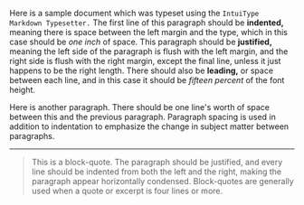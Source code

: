 Here is a sample document which was typeset using the `IntuiType Markdown Typesetter.`
The first line of this paragraph should be **indented,** meaning there is space between the left margin and the type,
which in this case should be *one inch* of space.
This paragraph should be **justified,** meaning the left side of the paragraph is flush with the left margin, and the right side is flush with the right margin,
except the final line, unless it just happens to be the right length.
There should also be **leading,** or space between each line, and in this case it should be *fifteen percent* of the font height.

Here is another paragraph.
There should be one line's worth of space between this and the previous paragraph.
Paragraph spacing is used in addition to indentation to emphasize the change in subject matter between paragraphs.

---

> This is a block-quote.
> The paragraph should be justified, and every line should be indented from both the left and the right, making the paragraph appear horizontally condensed.
> Block-quotes are generally used when a quote or excerpt is four lines or more.
